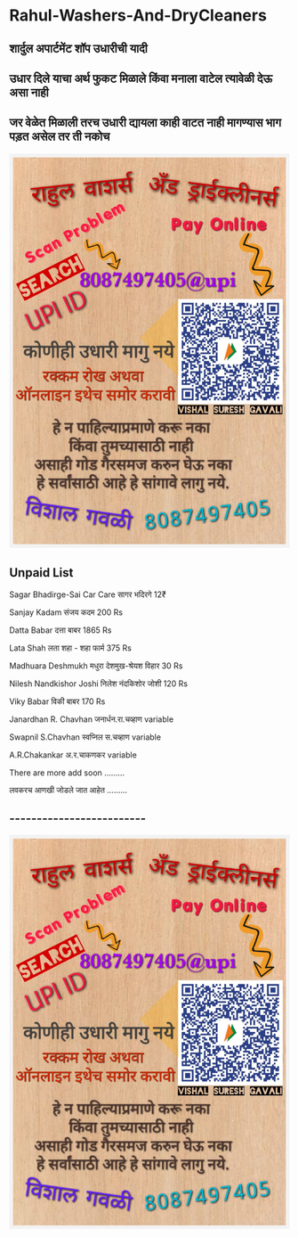 # Rahul-Washers-And-DryCleaners

## **शार्दुल अपार्टमेंट शॉप उधारीची यादी**
## **उधार दिले याचा अर्थ फुकट मिळाले किंवा मनाला वाटेल त्यावेळी देऊ असा नाही**
## **जर वेळेत मिळाली तरच उधारी द्यायला काही वाटत नाही मागण्यास भाग पड़त असेल तर ती नकोच**

![Udhari Image](https://github.com/vihisharal/Rahul-Washers-And-DryCleaners/blob/main/Screenshot_20221122-012855.jpg?raw=true)

## **Unpaid List**

Sagar Bhadirge-Sai Car Care सागर भदिरगे 12₹

Sanjay Kadam संजय कदम 200 Rs

Datta Babar दत्ता बाबर 1865 Rs

Lata Shah लता शहा - शहा फार्म 375 Rs

Madhuara Deshmukh मधुरा देशमुख-श्रेयश विहार 30 Rs

Nilesh Nandkishor Joshi निलेश नंदकिशोर जोशी 120 Rs

Viky Babar विकी बाबर 170 Rs

Janardhan R. Chavhan जनार्धन.रा.चव्हाण variable

Swapnil S.Chavhan स्वप्निल स.चव्हाण variable

A.R.Chakankar अ.र.चाकणकर variable

There are more add soon .........

लवकरच आणखी जोडले जात आहेत .........

## -------------------------

![Udhari Image](https://github.com/vihisharal/Rahul-Washers-And-DryCleaners/blob/main/Screenshot_20221122-012855.jpg?raw=true)

